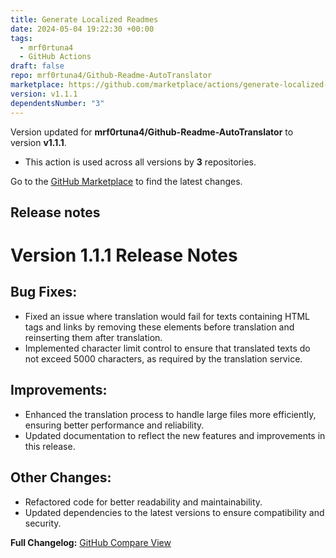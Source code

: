 ```yaml
---
title: Generate Localized Readmes
date: 2024-05-04 19:22:30 +00:00
tags:
  - mrf0rtuna4
  - GitHub Actions
draft: false
repo: mrf0rtuna4/Github-Readme-AutoTranslator
marketplace: https://github.com/marketplace/actions/generate-localized-readme-s
version: v1.1.1
dependentsNumber: "3"
---
```



Version updated for **mrf0rtuna4/Github-Readme-AutoTranslator** to version **v1.1.1**.
- This action is used across all versions by **3** repositories.

Go to the [GitHub Marketplace](https://github.com/marketplace/actions/generate-localized-readme-s) to find the latest changes.

## Release notes

# Version 1.1.1 Release Notes

## Bug Fixes:
- Fixed an issue where translation would fail for texts containing HTML tags and links by removing these elements before translation and reinserting them after translation.
- Implemented character limit control to ensure that translated texts do not exceed 5000 characters, as required by the translation service.

## Improvements:
- Enhanced the translation process to handle large files more efficiently, ensuring better performance and reliability.
- Updated documentation to reflect the new features and improvements in this release.

## Other Changes:
- Refactored code for better readability and maintainability.
- Updated dependencies to the latest versions to ensure compatibility and security.

**Full Changelog:** [GitHub Compare View](https://github.com/mrf0rtuna4/Github-Readme-AutoTranslator/compare/v1.1.0...v1.1.1)
